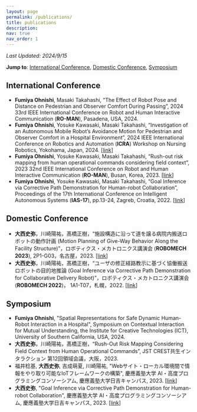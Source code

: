```yaml
---
layout: page
permalink: /publications/
title: publications
description: 
nav: true
nav_order: 1
---
```

<!-- _pages/publications.md -->

*Last Updated: 2024/9/15*

**Jump to**: [International Conference](#international-conference), [Domestic Conference](#domestic-conference), [Symposium](#symposium)

## **International Conference**

- __Fumiya Ohnishi__, Masaki Takahashi, “The Effect of Robot Pose and Distance on Pedestrian and Observer Comfort During Passing”, 2024 33rd IEEE International Conference on Robot and Human Interactive Communication (**RO-MAN**), Pasadena, USA, 2024.
- __Fumiya Ohnishi__, Yosuke Kawasaki, Masaki Takahashi, “Investigation of an Autonomous Mobile Robot’s Avoidance Motion for Pedestrian and Observer Comfort in a Hospital Environment”, 2024 IEEE International Conference on Robotics and Automation (**ICRA**) Workshop on Nursing Robotics, Yokohama, Japan, 2024. [[link](https://zkks.w3.kanazawa-u.ac.jp/ICRA2024/postersession/#:~:text=Investigation%20of%20an%20Autonomous%20Mobile%20Robot%E2%80%99s%20Avoidance%20Motion%20for%20Pedestrian%20and%20Observer%20Comfort%20in%20a%20Hospital%20Environment)]
- __Fumiya Ohnishi__, Yosuke Kawasaki, Masaki Takahashi, “Rush-out risk mapping from human operational commands considering field context”, 2023 32nd IEEE International Conference on Robot and Human Interactive Communication (**RO-MAN**), Busan, Korea, 2023. [[link](https://ieeexplore.ieee.org/document/10309633/)]
- __Fumiya Ohnishi__, Yosuke Kawasaki, Masaki Takahashi, “Goal Inference via Corrective Path Demonstration for Human-robot Collaboration”, Proceedings of the 17th International Conference on Intelligent Autonomous Systems (**IAS-17**), pp.13-24, Zagreb, Croatia, 2022. [[link](https://link.springer.com/chapter/10.1007/978-3-031-22216-0_2)]

## **Domestic Conference**
- __大西史弥__，川崎陽祐，髙橋正樹，“施設構造に沿って道を譲る病院内搬送ロボットの動作計画 (Motion Planning of Give-Way Behavior Along the Facility Structure)”，ロボティクス・メカトロニクス講演会 (**ROBOMECH 2023**), 2P1-G03，名古屋，2023. [[link](https://www.jstage.jst.go.jp/article/jsmermd/2023/0/2023_2P1-G03/_article/-char/ja/)]
- __大西史弥__，川崎陽祐，髙橋正樹，“ユーザの修正経路教示に基づく協働搬送ロボットの目的地推論 (Goal Inference via Corrective Path Demonstration for Collaborative Delivery Robot)”，ロボティクス・メカトロニクス講演会 (**ROBOMECH 2022**)， 1A1-T07，札幌，2022. [[link](https://www.jstage.jst.go.jp/article/jsmermd/2022/0/2022_1A1-T07/_article/-char/ja/)]


## **Symposium**
- __Fumiya Ohnishi__, "Spatial Representations for Safe Dynamic Human-Robot Interaction in a Hospital", Symposium on Contextual Interaction for Mutual Understanding, the Institute for Creative Technologies (ICT), University of Southern California, USA, 2024.
- __大西史弥__，川崎陽祐，髙橋正樹，“Rush-Out Risk Mapping Considering Field Context from Human Operational Commands”, JST CREST共生インタラクション 第12回領域会議，大阪，2023.
- 福井稔基, __大西史弥__, 吉成萌夏, 川崎陽祐, "Webサイト・ローカル環境間で情報をやり取り可能なIoTフレームワークの構築", 慶應義塾大学 AI・高度プログラミングコンソーシアム, 慶應義塾大学日吉キャンパス, 2023. [[link](https://koara.lib.keio.ac.jp/xoonips/modules/xoonips/detail.php?koara_id=KO11003001-20230304-0036)]
- __大西史弥__, "Goal Inference via Corrective Path Demonstration for Human-robot Collaboration", 慶應義塾大学 AI・高度プログラミングコンソーシアム, 慶應義塾大学日吉キャンパス, 2023. [[link](https://koara.lib.keio.ac.jp/xoonips/modules/xoonips/detail.php?koara_id=KO11003001-20230304-0058)]
